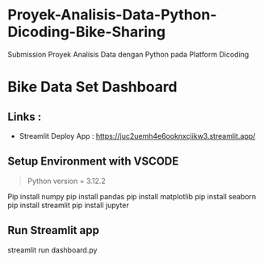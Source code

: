 # Proyek-Analisis-Data-Python-Dicoding-Bike-Sharing
Submission Proyek Analisis Data dengan Python pada Platform Dicoding

# Bike Data Set Dashboard
## Links :
- Streamlit Deploy App : https://juc2uemh4e6ooknxcjikw3.streamlit.app/

## Setup Environment with VSCODE
>Python version = 3.12.2

Pip install numpy
pip install pandas
pip install matplotlib
pip install seaborn
pip install streamlit
pip install jupyter

## Run Streamlit app

streamlit run dashboard.py
